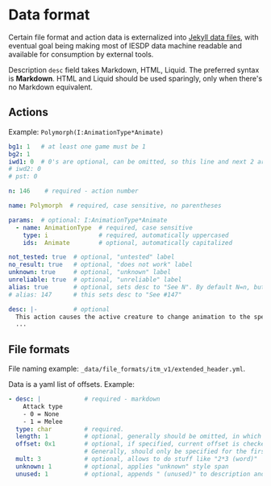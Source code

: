 # Data format

Certain file format and action data is externalized into [Jekyll data files](https://jekyllrb.com/docs/datafiles/), with eventual goal being making most of IESDP data machine readable and available for consumption by external tools.

Description `desc` field takes Markdown, HTML, Liquid. The preferred syntax is **Markdown**. HTML and Liquid should be used sparingly, only when there's no Markdown equivalent.

## Actions

Example: `Polymorph(I:AnimationType*Animate)`

```yaml
bg1: 1   # at least one game must be 1
bg2: 1
iwd1: 0  # 0's are optional, can be omitted, so this line and next 2 are not necessary
# iwd2: 0
# pst: 0

n: 146    # required - action number

name: Polymorph  # required, case sensitive, no parentheses

params:  # optional: I:AnimationType*Animate
  - name: AnimationType  # required, case sensitive
    type: i              # required, automatically uppercased
    ids:  Animate        # optional, automatically capitalized

not_tested: true  # optional, "untested" label
no_result: true   # optional, "does not work" label
unknown: true     # optional, "unknown" label
unreliable: true  # optional, "unreliable" label
alias: true       # optional, sets desc to "See N". By default N=n, but they aren't equal, alias can take a numerical value instead:
# alias: 147      # this sets desc to "See #147"

desc: |-          # optional
  This action causes the active creature to change animation to the specified animation (values from [animate.ids](/files/ids/bg2/animate.htm))
  ...
```

## File formats

File naming example: `_data/file_formats/itm_v1/extended_header.yml`.

Data is a yaml list of offsets. Example:
```yaml
- desc: |            # required - markdown
    Attack type
    - 0 = None
    - 1 = Melee
  type: char         # required.
  length: 1          # optional, generally should be omitted, in which case, size inferred from type. Known types: char, byte, word, dword, resref, strref
  offset: 0x1        # optional, if specified, current offset is checked against this value, if not equal, an error is raised
                     # Generally, should only be specified for the first and last items in the list
  mult: 3            # optional, allows to do stuff like "2*3 (word)"
  unknown: 1         # optional, applies "unknown" style span
  unused: 1          # optional, appends " (unused)" to description and applies "unknown" style span
```
